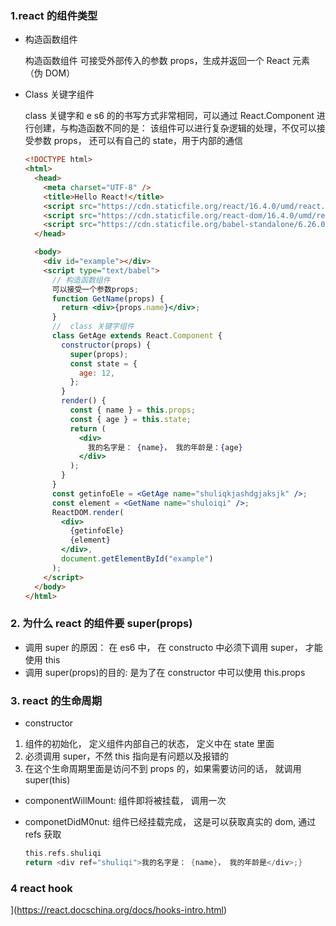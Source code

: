 ### 1.react 的组件类型

- 构造函数组件

  构造函数组件 可接受外部传入的参数 props，生成并返回一个 React 元素（伪 DOM）

- Class 关键字组件

  class 关键字和 e s6 的的书写方式非常相同，可以通过 React.Component 进行创建，与构造函数不同的是： 该组件可以进行复杂逻辑的处理，不仅可以接受参数 props， 还可以有自己的 state，用于内部的通信

  ```html
  <!DOCTYPE html>
  <html>
    <head>
      <meta charset="UTF-8" />
      <title>Hello React!</title>
      <script src="https://cdn.staticfile.org/react/16.4.0/umd/react.development.js"></script>
      <script src="https://cdn.staticfile.org/react-dom/16.4.0/umd/react-dom.development.js"></script>
      <script src="https://cdn.staticfile.org/babel-standalone/6.26.0/babel.min.js"></script>
    </head>

    <body>
      <div id="example"></div>
      <script type="text/babel">
        // 构造函数组件
        可以接受一个参数props;
        function GetName(props) {
          return <div>{props.name}</div>;
        }
        //  class 关键字组件
        class GetAge extends React.Component {
          constructor(props) {
            super(props);
            const state = {
              age: 12,
            };
          }
          render() {
            const { name } = this.props;
            const { age } = this.state;
            return (
              <div>
                我的名字是： {name}， 我的年龄是：{age}
              </div>
            );
          }
        }
        const getinfoEle = <GetAge name="shuliqkjashdgjaksjk" />;
        const element = <GetName name="shuloiqi" />;
        ReactDOM.render(
          <div>
            {getinfoEle}
            {element}
          </div>,
          document.getElementById("example")
        );
      </script>
    </body>
  </html>
  ```

### 2. 为什么 react 的组件要 super(props)

- 调用 super 的原因： 在 es6 中， 在 constructo 中必须下调用 super， 才能使用 this
- 调用 super(props)的目的: 是为了在 constructor 中可以使用 this.props

### 3. react 的生命周期

- constructor

1. 组件的初始化， 定义组件内部自己的状态， 定义中在 state 里面
2. 必须调用 super，不然 this 指向是有问题以及报错的
3. 在这个生命周期里面是访问不到 props 的，如果需要访问的话， 就调用 super(this)

- componentWillMount: 组件即将被挂载， 调用一次

- componetDidM0nut: 组件已经挂载完成， 这是可以获取真实的 dom, 通过 refs 获取

  ```h r
  this.refs.shuliqi
  return <div ref="shuliqi">我的名字是： {name}， 我的年龄是</div>;}
  ```

### 4 react hook

](https://react.docschina.org/docs/hooks-intro.html)

